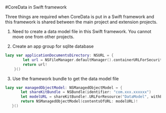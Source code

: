 #CoreData in Swift framework

Three things are required when CoreData is put in a Swift framework and this framework is shared between the main project and extension projects.

1. Need to create a data model file in this Swift framework. You cannot move one from other projects.

2. Create an app group for sqlite database

```swift
lazy var applicationDocumentsDirectory: NSURL = {  
        let url = NSFileManager.defaultManager().containerURLForSecurityApplicationGroupIdentifier("group.xxx.xxxxxx");
        return url!
    }()

```
3. Use the framework bundle to get the data model file

```swift
lazy var managedObjectModel: NSManagedObjectModel = {
       let shareKitBundle = NSBundle(identifier: "com.xxx.xxxxxx")
       let modelURL = shareKitBundle!.URLForResource("DataModel", withExtension: "momd")!
       return NSManagedObjectModel(contentsOfURL: modelURL)!
   }()
```
